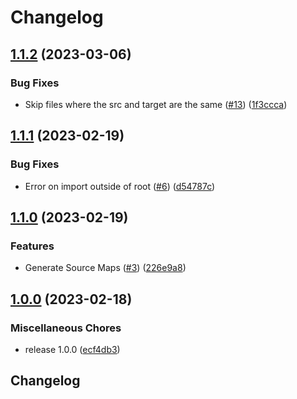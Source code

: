 # Changelog

## [1.1.2](https://github.com/streetsidesoftware/ts2mjs/compare/v1.1.1...v1.1.2) (2023-03-06)


### Bug Fixes

* Skip files where the src and target are the same ([#13](https://github.com/streetsidesoftware/ts2mjs/issues/13)) ([1f3ccca](https://github.com/streetsidesoftware/ts2mjs/commit/1f3ccca067e550df5601fc5821ffb1de25251e2f))

## [1.1.1](https://github.com/streetsidesoftware/ts2mjs/compare/v1.1.0...v1.1.1) (2023-02-19)


### Bug Fixes

* Error on import outside of root ([#6](https://github.com/streetsidesoftware/ts2mjs/issues/6)) ([d54787c](https://github.com/streetsidesoftware/ts2mjs/commit/d54787c368536c85172ca7e8397d86331679db43))

## [1.1.0](https://github.com/streetsidesoftware/ts2mjs/compare/v1.0.0...v1.1.0) (2023-02-19)


### Features

* Generate Source Maps ([#3](https://github.com/streetsidesoftware/ts2mjs/issues/3)) ([226e9a8](https://github.com/streetsidesoftware/ts2mjs/commit/226e9a8c28736901ec3765cc5aacb28669e8e30b))

## [1.0.0](https://github.com/streetsidesoftware/ts2mjs/compare/v1.0.1...v1.0.0) (2023-02-18)


### Miscellaneous Chores

* release 1.0.0 ([ecf4db3](https://github.com/streetsidesoftware/ts2mjs/commit/ecf4db3dab534b5490fb3f9f5720669419e704db))

## Changelog

